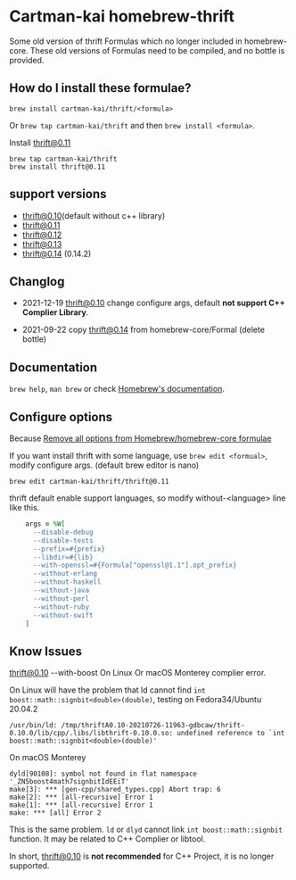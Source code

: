 # Cartman-kai homebrew-thrift

Some old version of thrift Formulas which no longer included in homebrew-core.
These old versions of Formulas need to be compiled, and no bottle is provided.

## How do I install these formulae?

`brew install cartman-kai/thrift/<formula>`

Or `brew tap cartman-kai/thrift` and then `brew install <formula>`.

Install thrift@0.11

```shell
brew tap cartman-kai/thrift
brew install thrift@0.11
```
## support versions

* thrift@0.10(default without c++ library)
* thrift@0.11
* thrift@0.12
* thrift@0.13
* thrift@0.14 (0.14.2)

## Changlog

* 2021-12-19 thrift@0.10 change configure args, default **not support C++ Complier Library**. 

* 2021-09-22 copy thrift@0.14 from homebrew-core/Formal (delete bottle) 

## Documentation

`brew help`, `man brew` or check [Homebrew's documentation](https://docs.brew.sh).

## Configure options

Because [Remove all options from Homebrew/homebrew-core formulae](https://github.com/Homebrew/homebrew-core/issues/31510)

If you want install thrift with some language, use `brew edit <formual>`, modify configure args. (default brew editor is nano)


```
brew edit cartman-kai/thrift/thrift@0.11
```

thrift default enable support languages, so modify without-\<language\> line like this.

```ruby
    args = %W[
      --disable-debug
      --disable-tests
      --prefix=#{prefix}
      --libdir=#{lib}
      --with-openssl=#{Formula["openssl@1.1"].opt_prefix}
      --without-erlang
      --without-haskell
      --without-java
      --without-perl
      --without-ruby
      --without-swift
    ]
```


## Know Issues

thrift@0.10 --with-boost On Linux Or macOS Monterey complier error.

On Linux will have the problem that ld cannot find `int boost::math::signbit<double>(double)`, testing on Fedora34/Ubuntu 20.04.2

```
/usr/bin/ld: /tmp/thriftA0.10-20210726-11963-gdbcaw/thrift-0.10.0/lib/cpp/.libs/libthrift-0.10.0.so: undefined reference to `int boost::math::signbit<double>(double)'
```

On macOS Monterey

```../../compiler/cpp/thrift --gen cpp -r ../../tutorial/tutorial.thrift
dyld[90108]: symbol not found in flat namespace '_ZN5boost4math7signbitIdEEiT'
make[3]: *** [gen-cpp/shared_types.cpp] Abort trap: 6
make[2]: *** [all-recursive] Error 1
make[1]: *** [all-recursive] Error 1
make: *** [all] Error 2
```

This is the same problem. `ld` or `dlyd` cannot link `int boost::math::signbit` function. It may be related to C++ Complier or libtool.

In short, thrift@0.10 is **not recommended** for C++ Project, it is no longer supported.